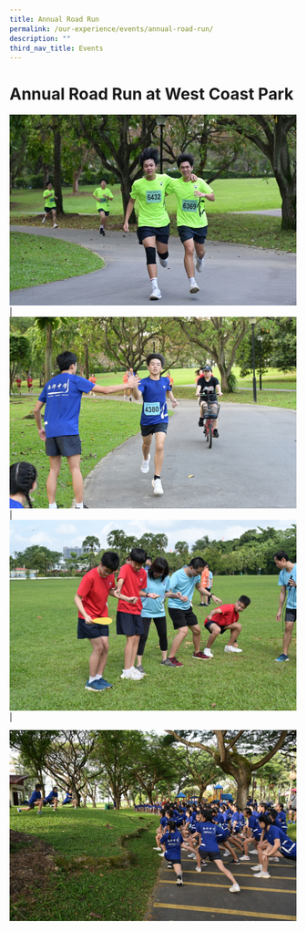 ```yaml
---
title: Annual Road Run
permalink: /our-experience/events/annual-road-run/
description: ""
third_nav_title: Events
---
```

# Annual Road Run at West Coast Park

![](/images/Events%20Page/Annual%20Road%20Run/2023%20RR%201.jpg)
| ![](/images/Events%20Page/Annual%20Road%20Run/2023%20RR%202.jpg) | ![](/images/Events%20Page/Annual%20Road%20Run/2023%20RR3.jpg) | 

![](/images/Events%20Page/Annual%20Road%20Run/2023%20RR4.jpg)